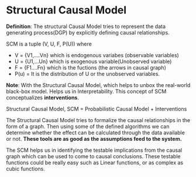 # Structural Causal Model

**Definition**: The structural Causal Model tries to represent the data generating process\(DGP\) by explicitly defining causal relationships. 

SCM is a tuple \(V, U, F, P\(U\)\) where 

* V = {V1,....Vn} which is endogenous variabes \(observable variables\)
* U = {U1,...Un} which is exogenous variable\(Unobserved variable\)
* F = {F1....Fn} which is the fuctions \(the arrows in causal graph\)
* P\(u\) = It is the distribution of U or the unobserved variables. 

**Note**: With the Structural Causal Model, which helps to unbox the real-world black-box model. Helps us in Interpretability. This concept of SCM conceptualizes **interventions**.

Structural Causal Model, SCM = Probabilistic Causal Model + Interventions

The Structural Causal Model tries to formalize the causal relationships in the form of a graph. Then using some of the defined algorithms we can determine whether the effect can be calculated through the data available or not. **These tools are as good as the assumptions feed to the system.** 

The SCM helps us in identifying the testable implications from the causal graph which can be used to come to causal conclusions. These testable functions could be really easy such as Linear functions, or as complex as cubic functions.

